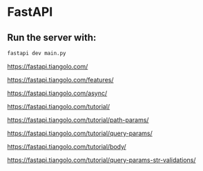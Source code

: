 # FastAPI

## Run the server with:

```bash
fastapi dev main.py
```

https://fastapi.tiangolo.com/

https://fastapi.tiangolo.com/features/

https://fastapi.tiangolo.com/async/

https://fastapi.tiangolo.com/tutorial/

https://fastapi.tiangolo.com/tutorial/path-params/

https://fastapi.tiangolo.com/tutorial/query-params/

https://fastapi.tiangolo.com/tutorial/body/

https://fastapi.tiangolo.com/tutorial/query-params-str-validations/

